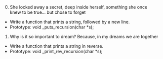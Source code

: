 0. She locked away a secret, deep inside herself, something she once knew to be true... but chose to forget
- Write a function that prints a string, followed by a new line.
- Prototype: void _puts_recursion(char *s);

1. Why is it so important to dream? Because, in my dreams we are together
- Write a function that prints a string in reverse.
- Prototype: void _print_rev_recursion(char *s);








